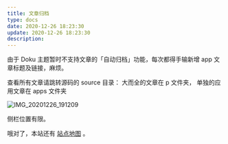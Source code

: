 ```yaml
---
title: 文章归档
type: docs
date: 2020-12-26 18:23:30
update: 2020-12-26 18:23:30
description:
---
```


由于 Doku 主题暂时不支持文章的「自动归档」功能，每次都得手输新增 app 文章标题及链接，麻烦。

查看所有文章请跳转源码的 source 目录：
大而全的文章在 p 文件夹，
单独的应用文章在 apps 文件夹

![IMG_20201226_191209](https://cdn.jsdelivr.net/gh/forliuyifei/img@mater/img/2020/12/1608981202735.webp)

侧栏位置有限。

哦对了，本站还有 [站点地图](/sitemap.xml) 。
